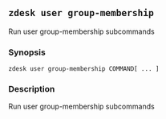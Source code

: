 ## `zdesk user group-membership`

Run user group-membership subcommands

### Synopsis

    zdesk user group-membership COMMAND[ ... ]

### Description

Run user group-membership subcommands

